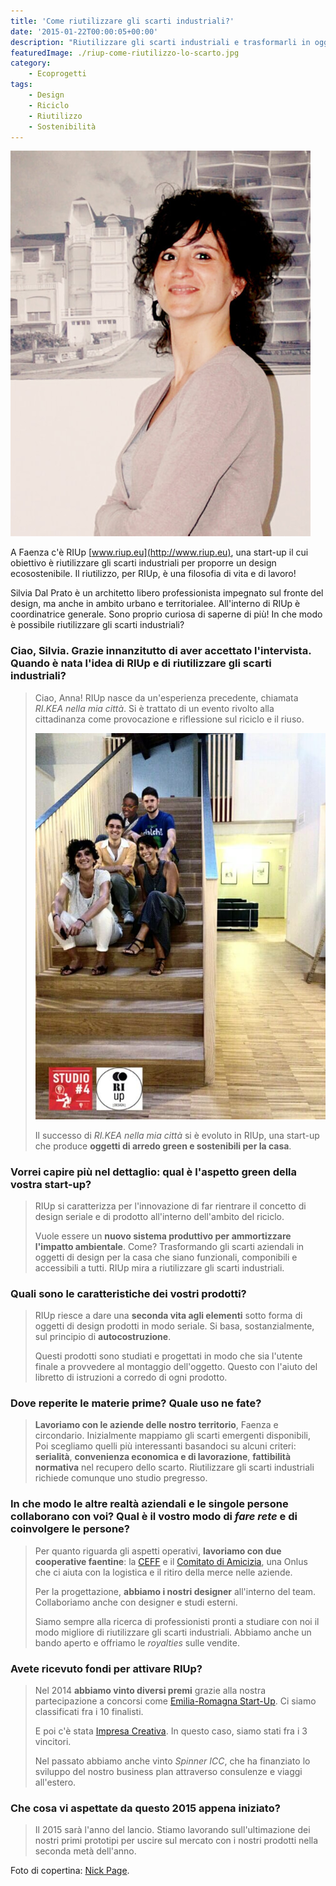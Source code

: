 ```yaml
---
title: 'Come riutilizzare gli scarti industriali?'
date: '2015-01-22T00:00:05+00:00'
description: "Riutilizzare gli scarti industriali e trasformarli in oggetti di design componibile: questo è l'obiettivo di RIUp, una nuovissima start-up faentina."
featuredImage: ./riup-come-riutilizzo-lo-scarto.jpg
category:
    - Ecoprogetti
tags:
    - Design
    - Riciclo
    - Riutilizzo
    - Sostenibilità
---
```


![Silvia Dal Prato](./silvia-dal-prato.jpg)

A Faenza c'è RIUp [www.riup.eu](http://www.riup.eu), una start-up il cui obiettivo è riutilizzare gli scarti industriali per proporre un design ecosostenibile.
Il riutilizzo, per RIUp, è una filosofia di vita e di lavoro!

Silvia Dal Prato è un architetto libero professionista impegnato sul fronte del design, ma anche in ambito urbano e territorialee. All'interno di RIUp è coordinatrice generale.
Sono proprio curiosa di saperne di più! In che modo è possibile riutilizzare gli scarti industriali?

### Ciao, Silvia. Grazie innanzitutto di aver accettato l'intervista. Quando è nata l'idea di RIUp e di riutilizzare gli scarti industriali?

> Ciao, Anna! RIUp nasce da un'esperienza precedente, chiamata _RI.KEA nella mia città_. Si è trattato di un evento rivolto alla cittadinanza come provocazione e riflessione sul riciclo e il riuso.
>
> ![Il team di RIUp](./fotogruppo-riup.jpg)
>
> Il successo di _RI.KEA nella mia città_ si è evoluto in RIUp, una start-up che produce **oggetti di arredo green e sostenibili per la casa**.

### Vorrei capire più nel dettaglio: qual è l'aspetto green della vostra start-up?

> RIUp si caratterizza per l'innovazione di far rientrare il concetto di design seriale e di prodotto all'interno dell'ambito del riciclo.
>
> Vuole essere un **nuovo sistema produttivo per ammortizzare l'impatto ambientale**. Come? Trasformando gli scarti aziendali in oggetti di design per la casa che siano funzionali, componibili e accessibili a tutti. RIUp mira a riutilizzare gli scarti industriali.

### Quali sono le caratteristiche dei vostri prodotti?

> RIUp riesce a dare una **seconda vita agli elementi** sotto forma di oggetti di design prodotti in modo seriale. Si basa, sostanzialmente, sul principio di **autocostruzione**.
>
> Questi prodotti sono studiati e progettati in modo che sia l'utente finale a provvedere al montaggio dell'oggetto. Questo con l'aiuto del libretto di istruzioni a corredo di ogni prodotto.

### Dove reperite le materie prime? Quale uso ne fate?

> **Lavoriamo con le aziende delle nostro territorio**, Faenza e circondario. Inizialmente mappiamo gli scarti emergenti disponibili, Poi scegliamo quelli più interessanti basandoci su alcuni criteri: **serialità**, **convenienza economica e di lavorazione**, **fattibilità normativa** nel recupero dello scarto. Riutilizzare gli scarti industriali richiede comunque uno studio pregresso.

### In che modo le altre realtà aziendali e le singole persone collaborano con voi? Qual è il vostro modo di _fare rete_ e di coinvolgere le persone?

> Per quanto riguarda gli aspetti operativi, **lavoriamo con due cooperative faentine**: la [CEFF](http://www.ceff.it) e il [Comitato di Amicizia](http://www.comitatodiamicizia.org), una Onlus che ci aiuta con la logistica e il ritiro della merce nelle aziende.
>
> Per la progettazione, **abbiamo i nostri designer** all'interno del team. Collaboriamo anche con designer e studi esterni.
>
> Siamo sempre alla ricerca di professionisti pronti a studiare con noi il modo migliore di riutilizzare gli scarti industriali. Abbiamo anche un bando aperto e offriamo le _royalties_ sulle vendite.

### Avete ricevuto fondi per attivare RIUp?

> Nel 2014 **abbiamo vinto diversi premi** grazie alla nostra partecipazione a concorsi come [Emilia-Romagna Start-Up](http://www.emiliaromagnastartup.it). Ci siamo classificati fra i 10 finalisti.
>
> E poi c'è stata [Impresa Creativa](http://www.impresacreativa.net). In questo caso, siamo stati fra i 3 vincitori.
>
> Nel passato abbiamo anche vinto _Spinner ICC_, che ha finanziato lo sviluppo del nostro business plan attraverso consulenze e viaggi all'estero.

### Che cosa vi aspettate da questo 2015 appena iniziato?

> Il 2015 sarà l'anno del lancio. Stiamo lavorando sull'ultimazione dei nostri primi prototipi per uscire sul mercato con i nostri prodotti nella seconda metà dell'anno.

Foto di copertina: [Nick Page](https://www.flickr.com/photos/nicksie2008/14486065741/).
